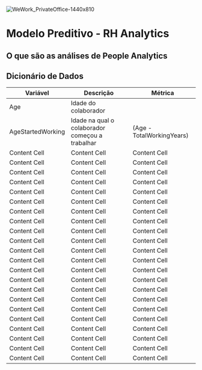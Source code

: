 ![WeWork_PrivateOffice-1440x810](https://user-images.githubusercontent.com/91103250/215613322-1dfc6554-270f-4b02-bf7a-7d6cd7e255bd.jpg)

# Modelo Preditivo - RH Analytics

## O que são as análises de People Analytics




## Dicionário de Dados
| Variável  | Descrição | Métrica
| ------------- | ------------- | ------------- |
| Age  | Idade do colaborador  |   |
| AgeStartedWorking | Idade na qual o colaborador começou a trabalhar  | (Age - TotalWorkingYears)  |
| Content Cell  | Content Cell  | Content Cell  |
| Content Cell  | Content Cell  | Content Cell  |
| Content Cell  | Content Cell  | Content Cell  |
| Content Cell  | Content Cell  | Content Cell  |
| Content Cell  | Content Cell  | Content Cell  |
| Content Cell  | Content Cell  | Content Cell  |
| Content Cell  | Content Cell  | Content Cell  |
| Content Cell  | Content Cell  | Content Cell  |
| Content Cell  | Content Cell  | Content Cell  |
| Content Cell  | Content Cell  | Content Cell  |
| Content Cell  | Content Cell  | Content Cell  |
| Content Cell  | Content Cell  | Content Cell  |
| Content Cell  | Content Cell  | Content Cell  |
| Content Cell  | Content Cell  | Content Cell  |
| Content Cell  | Content Cell  | Content Cell  |
| Content Cell  | Content Cell  | Content Cell  |
| Content Cell  | Content Cell  | Content Cell  |
| Content Cell  | Content Cell  | Content Cell  |
| Content Cell  | Content Cell  | Content Cell  |
| Content Cell  | Content Cell  | Content Cell  |
| Content Cell  | Content Cell  | Content Cell  |
| Content Cell  | Content Cell  | Content Cell  |


